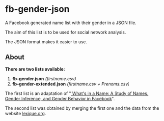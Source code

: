 # fb-gender-json
A Facebook generated name list with their gender in a JSON file.

The aim of this list is to be used for social network analysis.

The JSON format makes it easier to use.

## About

**There are two lists available:**

1. **fb-gender.json** *(firstname.csv)*
2. **fb-gender-extended.json** *(firstname.csv + Prenoms.csv)*

The first list is an adaptation of "[
What's in a Name: A Study of Names, Gender Inference, and Gender Behavior in Facebook](https://sites.google.com/site/facebooknamelist/home)".

The second list was obtained by merging the first one and the data from the website [lexique.org](http://lexique.org/telAutresBases.php).
